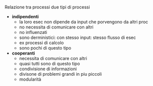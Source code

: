 Relazione tra processi
due tipi di processi
- **indipendenti**
	- la loro esec non dipende da input che porvengono da altri proc
	- no necessita di comunicare con altri
	- no influenzati
	- sono derministici: con stesso input: stesso flusso di esec
	- ex processi di calcolo
	- sono pochi di questo tipo
- **cooperanti**
	- necessita di comunicare con altri
	- quasi tutti sono di questo tipo
	- condivisione di informazioni
	- divisone di problemi grandi in piu piccoli
	- modularità
